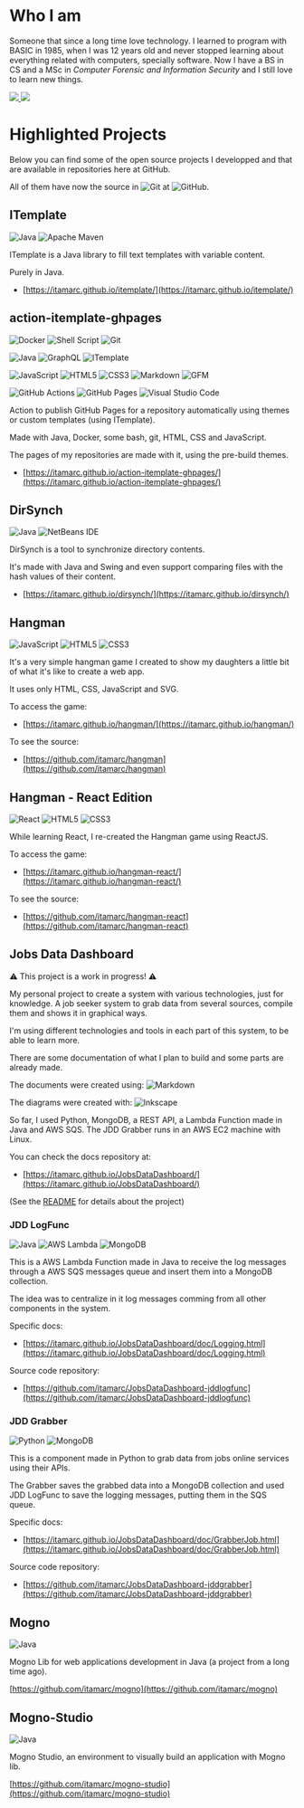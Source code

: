 # Who I am

Someone that since a long time love technology. I learned to program with BASIC in 1985, when I was 12 years old and never stopped learning about everything related with computers, specially software. Now I have a BS in CS and a MSc in *Computer Forensic and Information Security* and I still love to learn new things.

<a href="https://github.com/itamarc" alt="github" target="_blank">
<img src="https://img.shields.io/badge/GitHub-000000?&style=flat-square&logo=GitHub&logoColor=white">
</a>
<a href="https://www.linkedin.com/in/itamarc" alt="linkedin" target="_blank">
<img src="https://img.shields.io/badge/LinkedIn-%230077B5.svg?&style=flat-square&logo=linkedin&logoColor=white">
</a>

# Highlighted Projects

Below you can find some of the open source projects I developped and that are available in repositories here at GitHub.

All of them have now the source in ![Git](https://img.shields.io/badge/git-%23F05033.svg?style=for-the-badge&logo=git&logoColor=white) at ![GitHub](https://img.shields.io/badge/github-%23121011.svg?style=for-the-badge&logo=github&logoColor=white).

## ITemplate
![Java](https://img.shields.io/badge/java-%23ED8B00.svg?style=for-the-badge&logo=java&logoColor=white)
![Apache Maven](https://img.shields.io/badge/Apache%20Maven-C71A36?style=for-the-badge&logo=Apache%20Maven&logoColor=white)

ITemplate is a Java library to fill text templates with variable content.

Purely in Java.

- [https://itamarc.github.io/itemplate/](https://itamarc.github.io/itemplate/)

## action-itemplate-ghpages
![Docker](https://img.shields.io/badge/docker-%230db7ed.svg?style=for-the-badge&logo=docker&logoColor=white)
![Shell Script](https://img.shields.io/badge/shell_script-%23121011.svg?style=for-the-badge&logo=gnu-bash&logoColor=white)
![Git](https://img.shields.io/badge/git-%23F05033.svg?style=for-the-badge&logo=git&logoColor=white)

![Java](https://img.shields.io/badge/java-%23ED8B00.svg?style=for-the-badge&logo=java&logoColor=white)
![GraphQL](https://img.shields.io/badge/-GraphQL-E10098?style=for-the-badge&logo=graphql&logoColor=white)
![ITemplate](https://img.shields.io/badge/itemplate-%23007FEE.svg?style=for-the-badge&logo=java&logoColor=white)

![JavaScript](https://img.shields.io/badge/javascript-%23323330.svg?style=for-the-badge&logo=javascript&logoColor=%23F7DF1E)
![HTML5](https://img.shields.io/badge/html5-%23E34F26.svg?style=for-the-badge&logo=html5&logoColor=white)
![CSS3](https://img.shields.io/badge/css3-%231572B6.svg?style=for-the-badge&logo=css3&logoColor=white)
![Markdown](https://img.shields.io/badge/markdown-%23000000.svg?style=for-the-badge&logo=markdown&logoColor=white)
![GFM](https://img.shields.io/badge/GFM-%23000000.svg?style=for-the-badge&logo=markdown&logoColor=white)

![GitHub Actions](https://img.shields.io/badge/github_actions-%23121011.svg?style=for-the-badge&logo=github&logoColor=white)
![GitHub Pages](https://img.shields.io/badge/github_pages-%23121011.svg?style=for-the-badge&logo=github&logoColor=white)
![Visual Studio Code](https://img.shields.io/badge/Visual%20Studio%20Code-0078d7.svg?style=for-the-badge&logo=visual-studio-code&logoColor=white)

Action to publish GitHub Pages for a repository automatically using themes or custom templates (using ITemplate).

Made with Java, Docker, some bash, git, HTML, CSS and JavaScript.

The pages of my repositories are made with it, using the pre-build themes.

- [https://itamarc.github.io/action-itemplate-ghpages/](https://itamarc.github.io/action-itemplate-ghpages/)

## DirSynch
![Java](https://img.shields.io/badge/java-%23ED8B00.svg?style=for-the-badge&logo=java&logoColor=white)
![NetBeans IDE](https://img.shields.io/badge/NetBeansIDE-1B6AC6.svg?style=for-the-badge&logo=apache-netbeans-ide&logoColor=white)

DirSynch is a tool to synchronize directory contents.

It's made with Java and Swing and even support comparing files with the hash values of their content.

- [https://itamarc.github.io/dirsynch/](https://itamarc.github.io/dirsynch/)

## Hangman
![JavaScript](https://img.shields.io/badge/javascript-%23323330.svg?style=for-the-badge&logo=javascript&logoColor=%23F7DF1E)
![HTML5](https://img.shields.io/badge/html5-%23E34F26.svg?style=for-the-badge&logo=html5&logoColor=white)
![CSS3](https://img.shields.io/badge/css3-%231572B6.svg?style=for-the-badge&logo=css3&logoColor=white)

It's a very simple hangman game I created to show my daughters a little bit of what it's like to create a web app.

It uses only HTML, CSS, JavaScript and SVG.

To access the game:

- [https://itamarc.github.io/hangman/](https://itamarc.github.io/hangman/)

To see the source:

- [https://github.com/itamarc/hangman](https://github.com/itamarc/hangman)

## Hangman - React Edition
![React](https://img.shields.io/badge/react-%2320232a.svg?style=for-the-badge&logo=react&logoColor=%2361DAFB)
![HTML5](https://img.shields.io/badge/html5-%23E34F26.svg?style=for-the-badge&logo=html5&logoColor=white)
![CSS3](https://img.shields.io/badge/css3-%231572B6.svg?style=for-the-badge&logo=css3&logoColor=white)

While learning React, I re-created the Hangman game using ReactJS.

To access the game:

- [https://itamarc.github.io/hangman-react/](https://itamarc.github.io/hangman-react/)

To see the source:

- [https://github.com/itamarc/hangman-react](https://github.com/itamarc/hangman-react)

## Jobs Data Dashboard

⚠️ This project is a work in progress! ⚠️

My personal project to create a system with various technologies, just for knowledge. A job seeker system to grab data from several sources, compile them and shows it in graphical ways.

I'm using different technologies and tools in each part of this system, to be able to learn more.

There are some documentation of what I plan to build and some parts are already made.

The documents were created using: ![Markdown](https://img.shields.io/badge/markdown-%23000000.svg?style=for-the-badge&logo=markdown&logoColor=white)

The diagrams were created with: ![Inkscape](https://img.shields.io/badge/Inkscape-e0e0e0?style=for-the-badge&logo=inkscape&logoColor=080A13)

So far, I used Python, MongoDB, a REST API, a Lambda Function made in Java and AWS SQS. The JDD Grabber runs in an AWS EC2 machine with Linux.

You can check the docs repository at:
- [https://itamarc.github.io/JobsDataDashboard/](https://itamarc.github.io/JobsDataDashboard/)

(See the [README](https://itamarc.github.io/JobsDataDashboard/README.html) for details about the project)

### JDD LogFunc
![Java](https://img.shields.io/badge/java-%23ED8B00.svg?style=for-the-badge&logo=java&logoColor=white)
![AWS Lambda](https://img.shields.io/badge/AWS_Lambda-%23F27A13.svg?style=for-the-badge&logo=amazon-aws&logoColor=white)
![MongoDB](https://img.shields.io/badge/MongoDB-%234ea94b.svg?style=for-the-badge&logo=mongodb&logoColor=white)

This is a AWS Lambda Function made in Java to receive the log messages through a AWS SQS messages queue and insert them into a MongoDB collection.

The idea was to centralize in it log messages comming from all other components in the system.

Specific docs:
- [https://itamarc.github.io/JobsDataDashboard/doc/Logging.html](https://itamarc.github.io/JobsDataDashboard/doc/Logging.html)

Source code repository:
- [https://github.com/itamarc/JobsDataDashboard-jddlogfunc](https://github.com/itamarc/JobsDataDashboard-jddlogfunc)

### JDD Grabber
![Python](https://img.shields.io/badge/python-3670A0?style=for-the-badge&logo=python&logoColor=ffdd54)
![MongoDB](https://img.shields.io/badge/MongoDB-%234ea94b.svg?style=for-the-badge&logo=mongodb&logoColor=white)

This is a component made in Python to grab data from jobs online services using their APIs.

The Grabber saves the grabbed data into a MongoDB collection and used JDD LogFunc to save the logging messages, putting them in the SQS queue.

Specific docs:
- [https://itamarc.github.io/JobsDataDashboard/doc/GrabberJob.html](https://itamarc.github.io/JobsDataDashboard/doc/GrabberJob.html)

Source code repository:
- [https://github.com/itamarc/JobsDataDashboard-jddgrabber](https://github.com/itamarc/JobsDataDashboard-jddgrabber)

## Mogno
![Java](https://img.shields.io/badge/java-%23ED8B00.svg?style=for-the-badge&logo=java&logoColor=white)

Mogno Lib for web applications development in Java (a project from a long time ago).

[https://github.com/itamarc/mogno](https://github.com/itamarc/mogno)

## Mogno-Studio
![Java](https://img.shields.io/badge/java-%23ED8B00.svg?style=for-the-badge&logo=java&logoColor=white)

Mogno Studio, an environment to visually build an application with Mogno lib.

[https://github.com/itamarc/mogno-studio](https://github.com/itamarc/mogno-studio)
